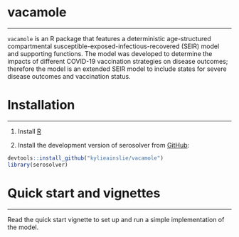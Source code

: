 # vacamole
-----------
`vacamole` is an R package that features a deterministic age-structured compartmental susceptible-exposed-infectious-recovered (SEIR) model and supporting functions. The model was developed to determine the impacts of different COVID-19 vaccination strategies on disease outcomes; therefore the model is an extended SEIR model to include states for severe disease outcomes and vaccination status.

# Installation
---------------

1.  Install [R](http://cran.r-project.org)

2.  Install the development version of serosolver from [GitHub](https://github.com/kylieainslie/vacamole):

``` r
devtools::install_github("kylieainslie/vacamole")
library(serosolver)
```

# Quick start and vignettes
----------------------------

Read the quick start vignette to set up and run a simple implementation of the model.

